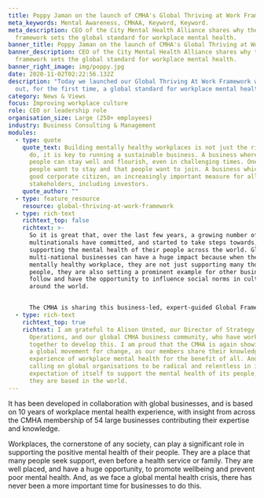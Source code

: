 ```yaml
---
title: Poppy Jaman on the launch of CMHA's Global Thriving at Work Framework
meta_keywords: Mental Awareness, CMHAA, Keyword, Keyword.
meta_description: CEO of the City Mental Health Alliance shares why the new
  framework sets the global standard for workplace mental health.
banner_title: Poppy Jaman on the launch of CMHA's Global Thriving at Work Framework
banner_description: CEO of the City Mental Health Alliance shares why the new
  framework sets the global standard for workplace mental health.
banner_right_image: img/poppy.jpg
date: 2020-11-02T02:22:56.132Z
description: "Today we launched our Global Thriving At Work Framework which sets
  out, for the first time, a global standard for workplace mental health. "
category: News & Views
focus: Improving workplace culture
role: CEO or leadership role
organisation_size: Large (250+ employees)
industry: Business Consulting & Management
modules:
  - type: quote
    quote_text: Building mentally healthy workplaces is not just the right thing to
      do, it is key to running a sustainable business. A business where your
      people can stay well and flourish, even in challenging times. One where
      people want to stay and that people want to join. A business which is a
      good corporate citizen, an increasingly important measure for all
      stakeholders, including investors.
    quote_author: ""
  - type: feature_resource
    resource: global-thriving-at-work-framework
  - type: rich-text
    richtext_top: false
    richtext: >-
      So it is great that, over the last few years, a growing number of
      multinationals have committed, and started to take steps towards,
      supporting the mental health of their people across the world. Global and
      multi-national businesses can have a huge impact because when they build a
      mentally healthy workplace, they are not just supporting many thousands of
      people, they are also setting a prominent example for other businesses to
      follow and have the opportunity to influence social norms in cultures
      around the world. 


      The CMHA is sharing this business-led, expert-guided Global Framework to give multi-national organisations the direction and guidance they need to act on their commitment to create a sustainable mental health strategy and build a mentally healthy workplace for all. The framework, and its advice, is pragmatic for different organisations, cultures, and industries. It recommends practical actions that businesses can take, wherever they are on the mental health journey. It also includes a simple means of self-assessment that will allow businesses to measure their progress against the three pillars, to help them further embed change. The CMHA has evidence that this approach works at a national level, through our different regional Thriving At Work Programs, but this approach has been missing at a global level. Until now.
  - type: rich-text
    richtext_top: true
    richtext: I am grateful to Alison Unsted, our Director of Strategy and
      Operations, and our global CMHA business community, who have worked
      together to develop this. I am proud that the CMHA is again showing it is
      a global movement for change, as our members share their knowledge and
      experience of workplace mental health for the benefit of all. And I am
      calling on global organisations to be radical and relentless in its
      expectation of itself to support the mental health of its people, wherever
      they are based in the world.
---
```

It has been developed in collaboration with global businesses, and is based on 10 years of workplace mental health experience, with insight from across the CMHA membership of 54 large businesses contributing their expertise and knowledge. 

Workplaces, the cornerstone of any society, can play a significant role in supporting the positive mental health of their people. They are a place that many people seek support, even before a health service or family. They are well placed, and have a huge opportunity, to promote wellbeing and prevent poor mental health. And, as we face a global mental health crisis, there has never been a more important time for businesses to do this.